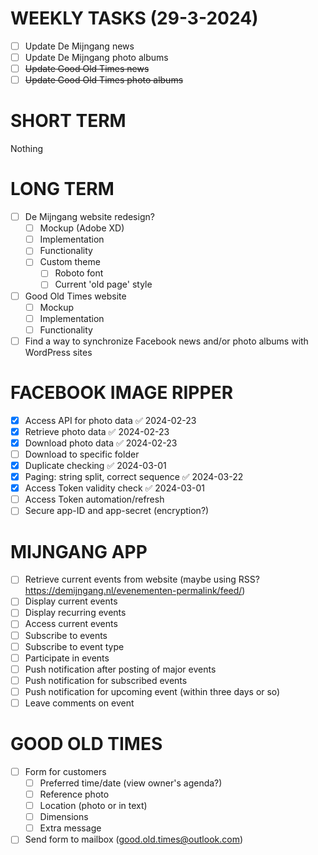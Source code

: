 # WEEKLY TASKS (29-3-2024)
- [ ] Update De Mijngang news
- [ ] Update De Mijngang photo albums
- [ ] ~~Update Good Old Times news~~
- [ ] ~~Update Good Old Times photo albums~~
# SHORT TERM
Nothing
# LONG TERM
- [ ] De Mijngang website redesign?
	- [ ] Mockup (Adobe XD)
	- [ ] Implementation
	- [ ] Functionality
	- [ ] Custom theme
		- [ ] Roboto font
		- [ ] Current 'old page' style
- [ ] Good Old Times website
	- [ ] Mockup
	- [ ] Implementation
	- [ ] Functionality
- [ ] Find a way to synchronize Facebook news and/or photo albums with WordPress sites
# FACEBOOK IMAGE RIPPER
- [x] Access API for photo data ✅ 2024-02-23
- [x] Retrieve photo data ✅ 2024-02-23
- [x] Download photo data ✅ 2024-02-23
- [ ] Download to specific folder
- [x] Duplicate checking ✅ 2024-03-01
- [x] Paging: string split, correct sequence ✅ 2024-03-22
- [x] Access Token validity check ✅ 2024-03-01
- [ ] Access Token automation/refresh
- [ ] Secure app-ID and app-secret (encryption?)
# MIJNGANG APP
- [ ] Retrieve current events from website (maybe using RSS? https://demijngang.nl/evenementen-permalink/feed/)
- [ ] Display current events
- [ ] Display recurring events
- [ ] Access current events
- [ ] Subscribe to events
- [ ] Subscribe to event type
- [ ] Participate in events
- [ ] Push notification after posting of major events
- [ ] Push notification for subscribed events
- [ ] Push notification for upcoming event (within three days or so)
- [ ] Leave comments on event
# GOOD OLD TIMES
- [ ] Form for customers
	- [ ] Preferred time/date (view owner's agenda?)
	- [ ] Reference photo
	- [ ] Location (photo or in text)
	- [ ] Dimensions
	- [ ] Extra message
- [ ] Send form to mailbox (good.old.times@outlook.com)